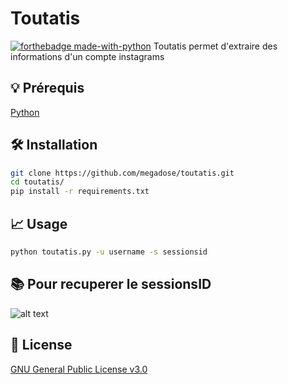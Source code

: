 # Toutatis
[![forthebadge made-with-python](http://ForTheBadge.com/images/badges/made-with-python.svg)](https://www.python.org/)
Toutatis permet d'extraire des informations d'un compte instagrams
## 💡 Prérequis
   [Python](https://www.python.org/downloads/release/python-370/)
## 🛠️ Installation
```bash
git clone https://github.com/megadose/toutatis.git
cd toutatis/
pip install -r requirements.txt
```
## 📈 Usage
```bash
python toutatis.py -u username -s sessionsid
```
## 📚 Pour recuperer le sessionsID
![alt text](https://github.com/megadose/toutatis/blob/master/sessionsId.png?raw=true)


## 📝 License
[GNU General Public License v3.0](https://www.gnu.org/licenses/gpl-3.0.fr.html)
